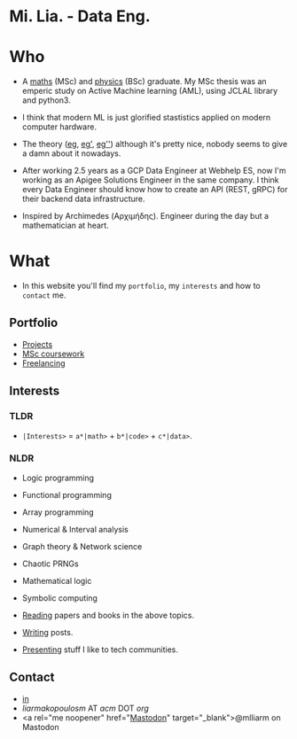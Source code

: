 # Mi. Lia. - Data Eng.

# Who

- A [maths](https://www.math.upatras.gr/en/) (MSc) and [physics](https://www.physics.uoc.gr/en) (BSc) graduate. My MSc thesis was an emperic study on Active Machine learning (AML), using JCLAL library and python3.

- I think that modern ML is just glorified stastistics applied on modern computer hardware.

- The theory ([eg](https://en.wikipedia.org/wiki/Vapnik%E2%80%93Chervonenkis_dimension), [eg'](https://en.wikipedia.org/wiki/Probably_approximately_correct_learning), [eg''](https://en.wikipedia.org/wiki/Statistical_learning_theory)) although it's pretty nice, nobody seems to give a damn about it nowadays.

- After working 2.5 years as a GCP Data Engineer at Webhelp ES, now I'm working as an Apigee Solutions Engineer in the same company. I think every Data Engineer should know how to create an API (REST, gRPC) for their backend data infrastructure.

- Inspired by Archimedes (Αρχιμήδης). Engineer during the day but a mathematician at heart.

# What

- In this website you'll find my `portfolio`, my `interests` and how to `contact` me.

## Portfolio

- [Projects](port/projects.md)
- [MSc coursework](port/msc-coursework.md)
- [Freelancing](port/freelancing.md)

## Interests

### TLDR
- `|Interests>` =  `a*|math>` + `b*|code>` + `c*|data>`.

### NLDR
- Logic programming
- Functional programming
- Array programming

- Numerical & Interval analysis
- Graph theory & Network science
- Chaotic PRNGs
- Mathematical logic
- Symbolic computing

- [Reading](https://www.goodreads.com/mlliarm) papers and books in the above topics.
- [Writing](https://gist.github.com/mlliarm/0b48f20f08e4912c65328789baf8c983) posts.
- [Presenting](https://mlliarm.github.io/apl-in-bcn/) stuff I like to tech communities.

## Contact
- [in](https://www.linkedin.com/in/mlliarm/)
- *liarmakopoulosm* ΑΤ *acm* DΟΤ *org*
- <a rel="me noopener" href="<a rel="me" href="https://mathstodon.xyz/@mlliarm">Mastodon</a>" target="_blank">@mlliarm on Mastodon</a>
